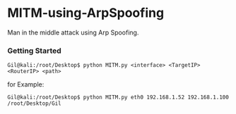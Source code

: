 # MITM-using-ArpSpoofing
Man in the middle attack using Arp Spoofing.


### Getting Started
```
Gil@kali:/root/Desktop$ python MITM.py <interface> <TargetIP> <RouterIP> <path>
```
for Example:
```
Gil@kali:/root/Desktop$ python MITM.py eth0 192.168.1.52 192.168.1.100 /root/Desktop/Gil
```
